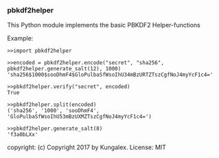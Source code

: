 ### pbkdf2helper

This Python module implements the basic PBKDF2 Helper-functions

Example:

    >>import pbkdf2helper

    >>encoded = pbkdf2helper.encode("secret", "sha256", pbkdf2helper.generate_salt(12), 1000)
    'sha256$1000$sooDhmF4$GloPulbaSfWsoIhU34mBzURTZTszCgfNoJ4myYcF1c4='

    >>pbkdf2helper.verify("secret", encoded)
    True

    >>pbkdf2helper.split(encoded)
    ('sha256', '1000', 'sooDhmF4', 'GloPulbaSfWsoIhU53mBzUXMZTszCgfNoJ4myYcF1c4=')

    >>pbkdf2helper.generate_salt(8)
    'f3a0bLXx'


copyright: (c) Copyright 2017 by Kungalex.
License: MIT